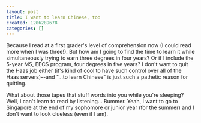```yaml
---
layout: post
title: I want to learn Chinese, too
created: 1206289678
categories: []
---
```

Because I read at a first grader's level of comprehension now (I could read more when I was three!). But how am I going to find the time to learn it while simultaneously trying to earn three degrees in four years? Or if I include the 5-year MS, EECS program, four degrees in five years? I don't want to quit the Haas job either (it's kind of cool to have such control over all of the Haas servers)--and "...to learn Chinese" is just such a pathetic reason for quitting.

What about those tapes that stuff words into you while you're sleeping? Well, I can't learn to read by listening... Bummer. Yeah, I want to go to Singapore at the end of my sophomore or junior year (for the summer) and I don't want to look clueless (even if I am).
